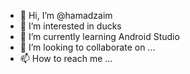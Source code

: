 - 👋 Hi, I’m @hamadzaim
- 👀 I’m interested in ducks
- 🌱 I’m currently learning Android Studio
- 💞️ I’m looking to collaborate on ...
- 📫 How to reach me ...

<!---
hamadzaim/hamadzaim is a ✨ special ✨ repository because its `README.md` (this file) appears on your GitHub profile.
You can click the Preview link to take a look at your changes.
--->
